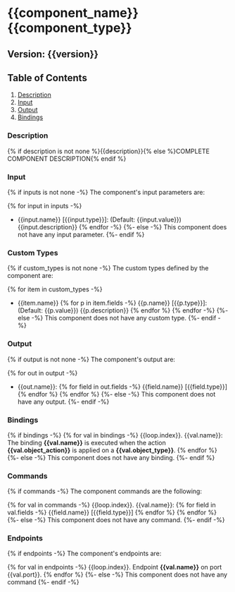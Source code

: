 # {{component_name}} {{component_type}}

## Version: {{version}}

## Table of Contents  
1. [Description](#description)
2. [Input](#Input)
3. [Output](#Output)
4. [Bindings](#Bindings)

### Description

{% if description is not none %}{{description}}{% else %}COMPLETE COMPONENT DESCRIPTION{% endif %}

### Input

{% if inputs is not none -%}
The component's input parameters are:

{% for input in inputs -%}
  - {{input.name}} [{{input.type}}]: (Default: {{input.value}}) {{input.description}}
{% endfor -%}
{%- else -%}
This component does not have any input parameter.
{%- endif %}

### Custom Types

{% if custom_types is not none -%}
The custom types defined by the component are:

{% for item in custom_types -%}
  - {{item.name}}
     {% for p in item.fields -%}
       {{p.name}} [{{p.type}}]: (Default: {{p.value}}) {{p.description}}
     {% endfor %}
{% endfor -%}
{%- else -%}
This component does not have any custom type.
{%- endif -%}

### Output

{% if output is not none -%}
The component's output are:

{% for out in output -%}
  - {{out.name}}:
    {% for field in out.fields -%}
      {{field.name}} [{{field.type}}]
    {% endfor %}
{% endfor %}
{%- else -%}
This component does not have any output.
{%- endif -%}

### Bindings

{% if bindings -%}
{% for val in bindings -%}
  {{loop.index}}. {{val.name}}: The binding **{{val.name}}** is executed when the action **{{val.object_action}}** is applied on a **{{val.object_type}}**.
{% endfor %}
{%- else -%}
This component does not have any binding.
{%- endif %}

### Commands

{% if commands -%}
The component commands are the following:

{% for val in commands -%}
  {{loop.index}}. {{val.name}}: 
    {% for field in val.fields -%}
      {{field.name}} [{{field.type}}]
    {% endfor %}
{% endfor %}
{%- else -%}
This component does not have any command.
{%- endif -%}

### Endpoints

{% if endpoints -%}
The component's endpoints are:

{% for val in endpoints -%}
  {{loop.index}}. Endpoint **{{val.name}}** on port {{val.port}}.
{% endfor %}
{%- else -%}
This component does not have any command
{%- endif -%}
